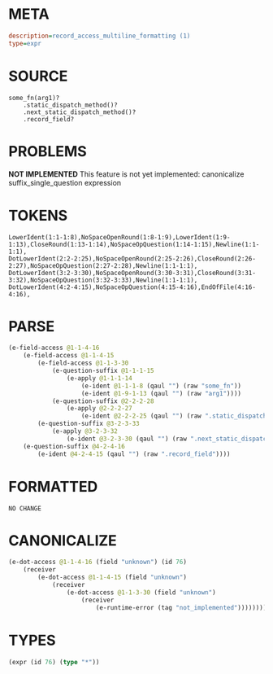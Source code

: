 # META
~~~ini
description=record_access_multiline_formatting (1)
type=expr
~~~
# SOURCE
~~~roc
some_fn(arg1)?
	.static_dispatch_method()?
	.next_static_dispatch_method()?
	.record_field?
~~~
# PROBLEMS
**NOT IMPLEMENTED**
This feature is not yet implemented: canonicalize suffix_single_question expression

# TOKENS
~~~zig
LowerIdent(1:1-1:8),NoSpaceOpenRound(1:8-1:9),LowerIdent(1:9-1:13),CloseRound(1:13-1:14),NoSpaceOpQuestion(1:14-1:15),Newline(1:1-1:1),
DotLowerIdent(2:2-2:25),NoSpaceOpenRound(2:25-2:26),CloseRound(2:26-2:27),NoSpaceOpQuestion(2:27-2:28),Newline(1:1-1:1),
DotLowerIdent(3:2-3:30),NoSpaceOpenRound(3:30-3:31),CloseRound(3:31-3:32),NoSpaceOpQuestion(3:32-3:33),Newline(1:1-1:1),
DotLowerIdent(4:2-4:15),NoSpaceOpQuestion(4:15-4:16),EndOfFile(4:16-4:16),
~~~
# PARSE
~~~clojure
(e-field-access @1-1-4-16
	(e-field-access @1-1-4-15
		(e-field-access @1-1-3-30
			(e-question-suffix @1-1-1-15
				(e-apply @1-1-1-14
					(e-ident @1-1-1-8 (qaul "") (raw "some_fn"))
					(e-ident @1-9-1-13 (qaul "") (raw "arg1"))))
			(e-question-suffix @2-2-2-28
				(e-apply @2-2-2-27
					(e-ident @2-2-2-25 (qaul "") (raw ".static_dispatch_method")))))
		(e-question-suffix @3-2-3-33
			(e-apply @3-2-3-32
				(e-ident @3-2-3-30 (qaul "") (raw ".next_static_dispatch_method")))))
	(e-question-suffix @4-2-4-16
		(e-ident @4-2-4-15 (qaul "") (raw ".record_field"))))
~~~
# FORMATTED
~~~roc
NO CHANGE
~~~
# CANONICALIZE
~~~clojure
(e-dot-access @1-1-4-16 (field "unknown") (id 76)
	(receiver
		(e-dot-access @1-1-4-15 (field "unknown")
			(receiver
				(e-dot-access @1-1-3-30 (field "unknown")
					(receiver
						(e-runtime-error (tag "not_implemented"))))))))
~~~
# TYPES
~~~clojure
(expr (id 76) (type "*"))
~~~
